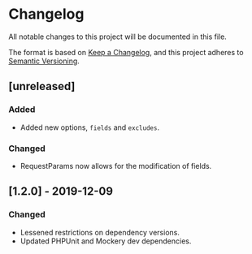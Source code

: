 # Changelog
All notable changes to this project will be documented in this file.

The format is based on [Keep a Changelog](https://keepachangelog.com/en/1.0.0/),
and this project adheres to [Semantic Versioning](https://semver.org/spec/v2.0.0.html).

## [unreleased]
### Added
- Added new options, `fields` and `excludes`.

### Changed
- RequestParams now allows for the modification of fields.

## [1.2.0] - 2019-12-09
### Changed
- Lessened restrictions on dependency versions.
- Updated PHPUnit and Mockery dev dependencies.
